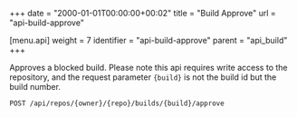 +++
date = "2000-01-01T00:00:00+00:02"
title = "Build Approve"
url = "api-build-approve"

[menu.api]
  weight = 7
  identifier = "api-build-approve"
  parent = "api_build"
+++

Approves a blocked build.
Please note this api requires write access to the repository,
and the request parameter `{build}` is not the build id but the build number.

```text
POST /api/repos/{owner}/{repo}/builds/{build}/approve
```
